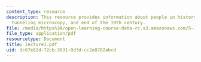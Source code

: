 ```yaml
---
content_type: resource
description: This resource provides information about people in history, scanning
  tunneling microscopy, and end of the 19th century.
file: /media/https%3A/open-learning-course-data-rc.s3.amazonaws.com/5-112-principles-of-chemical-science-fall-2005/dc67e82d72cb38310d3dcc2e8782abcd_lecture1.pdf
file_type: application/pdf
resourcetype: Document
title: lecture1.pdf
uid: dc67e82d-72cb-3831-0d3d-cc2e8782abcd
---
```

